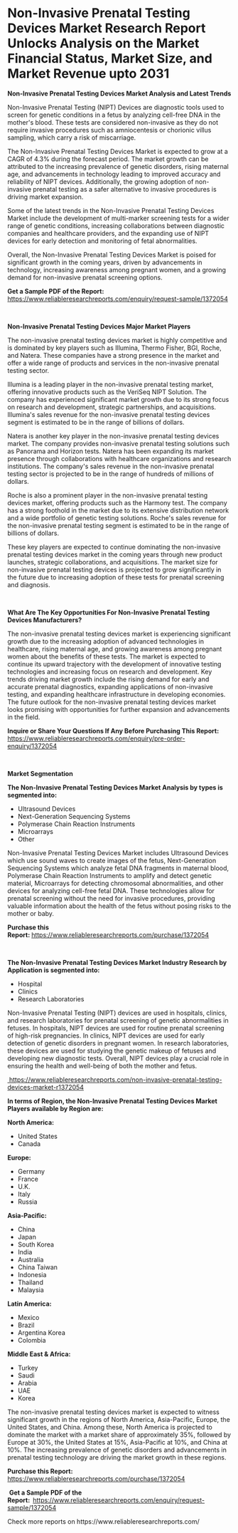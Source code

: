<p><h1>Non-Invasive Prenatal Testing Devices Market Research Report Unlocks Analysis on the Market Financial Status, Market Size, and Market Revenue upto 2031</h1></p><p><strong>Non-Invasive Prenatal Testing Devices Market Analysis and Latest Trends</strong></p>
<p><p>Non-Invasive Prenatal Testing (NIPT) Devices are diagnostic tools used to screen for genetic conditions in a fetus by analyzing cell-free DNA in the mother's blood. These tests are considered non-invasive as they do not require invasive procedures such as amniocentesis or chorionic villus sampling, which carry a risk of miscarriage.</p><p>The Non-Invasive Prenatal Testing Devices Market is expected to grow at a CAGR of 4.3% during the forecast period. The market growth can be attributed to the increasing prevalence of genetic disorders, rising maternal age, and advancements in technology leading to improved accuracy and reliability of NIPT devices. Additionally, the growing adoption of non-invasive prenatal testing as a safer alternative to invasive procedures is driving market expansion.</p><p>Some of the latest trends in the Non-Invasive Prenatal Testing Devices Market include the development of multi-marker screening tests for a wider range of genetic conditions, increasing collaborations between diagnostic companies and healthcare providers, and the expanding use of NIPT devices for early detection and monitoring of fetal abnormalities.</p><p>Overall, the Non-Invasive Prenatal Testing Devices Market is poised for significant growth in the coming years, driven by advancements in technology, increasing awareness among pregnant women, and a growing demand for non-invasive prenatal screening options.</p></p>
<p><strong>Get a Sample PDF of the Report:&nbsp;</strong> <a href="https://www.reliableresearchreports.com/enquiry/request-sample/1372054">https://www.reliableresearchreports.com/enquiry/request-sample/1372054</a></p>
<p>&nbsp;</p>
<p><strong>Non-Invasive Prenatal Testing Devices Major Market Players</strong></p>
<p><p>The non-invasive prenatal testing devices market is highly competitive and is dominated by key players such as Illumina, Thermo Fisher, BGI, Roche, and Natera. These companies have a strong presence in the market and offer a wide range of products and services in the non-invasive prenatal testing sector.</p><p>Illumina is a leading player in the non-invasive prenatal testing market, offering innovative products such as the VeriSeq NIPT Solution. The company has experienced significant market growth due to its strong focus on research and development, strategic partnerships, and acquisitions. Illumina's sales revenue for the non-invasive prenatal testing devices segment is estimated to be in the range of billions of dollars.</p><p>Natera is another key player in the non-invasive prenatal testing devices market. The company provides non-invasive prenatal testing solutions such as Panorama and Horizon tests. Natera has been expanding its market presence through collaborations with healthcare organizations and research institutions. The company's sales revenue in the non-invasive prenatal testing sector is projected to be in the range of hundreds of millions of dollars.</p><p>Roche is also a prominent player in the non-invasive prenatal testing devices market, offering products such as the Harmony test. The company has a strong foothold in the market due to its extensive distribution network and a wide portfolio of genetic testing solutions. Roche's sales revenue for the non-invasive prenatal testing segment is estimated to be in the range of billions of dollars.</p><p>These key players are expected to continue dominating the non-invasive prenatal testing devices market in the coming years through new product launches, strategic collaborations, and acquisitions. The market size for non-invasive prenatal testing devices is projected to grow significantly in the future due to increasing adoption of these tests for prenatal screening and diagnosis.</p></p>
<p>&nbsp;</p>
<p><strong>What Are The Key Opportunities For Non-Invasive Prenatal Testing Devices Manufacturers?</strong></p>
<p><p>The non-invasive prenatal testing devices market is experiencing significant growth due to the increasing adoption of advanced technologies in healthcare, rising maternal age, and growing awareness among pregnant women about the benefits of these tests. The market is expected to continue its upward trajectory with the development of innovative testing technologies and increasing focus on research and development. Key trends driving market growth include the rising demand for early and accurate prenatal diagnostics, expanding applications of non-invasive testing, and expanding healthcare infrastructure in developing economies. The future outlook for the non-invasive prenatal testing devices market looks promising with opportunities for further expansion and advancements in the field.</p></p>
<p><strong>Inquire or Share Your Questions If Any Before Purchasing This Report:</strong> <a href="https://www.reliableresearchreports.com/enquiry/pre-order-enquiry/1372054">https://www.reliableresearchreports.com/enquiry/pre-order-enquiry/1372054</a></p>
<p>&nbsp;</p>
<p><strong>Market Segmentation</strong></p>
<p><strong>The Non-Invasive Prenatal Testing Devices Market Analysis by types is segmented into:</strong></p>
<p><ul><li>Ultrasound Devices</li><li>Next-Generation Sequencing Systems</li><li>Polymerase Chain Reaction Instruments</li><li>Microarrays</li><li>Other</li></ul></p>
<p><p>Non-Invasive Prenatal Testing Devices Market includes Ultrasound Devices which use sound waves to create images of the fetus, Next-Generation Sequencing Systems which analyze fetal DNA fragments in maternal blood, Polymerase Chain Reaction Instruments to amplify and detect genetic material, Microarrays for detecting chromosomal abnormalities, and other devices for analyzing cell-free fetal DNA. These technologies allow for prenatal screening without the need for invasive procedures, providing valuable information about the health of the fetus without posing risks to the mother or baby.</p></p>
<p><strong>Purchase this Report:&nbsp;</strong><a href="https://www.reliableresearchreports.com/purchase/1372054">https://www.reliableresearchreports.com/purchase/1372054</a></p>
<p>&nbsp;</p>
<p><strong>The Non-Invasive Prenatal Testing Devices Market Industry Research by Application is segmented into:</strong></p>
<p><ul><li>Hospital</li><li>Clinics</li><li>Research Laboratories</li></ul></p>
<p><p>Non-Invasive Prenatal Testing (NIPT) devices are used in hospitals, clinics, and research laboratories for prenatal screening of genetic abnormalities in fetuses. In hospitals, NIPT devices are used for routine prenatal screening of high-risk pregnancies. In clinics, NIPT devices are used for early detection of genetic disorders in pregnant women. In research laboratories, these devices are used for studying the genetic makeup of fetuses and developing new diagnostic tests. Overall, NIPT devices play a crucial role in ensuring the health and well-being of both the mother and fetus.</p></p>
<p><a href="https://www.reliableresearchreports.com/non-invasive-prenatal-testing-devices-market-r1372054">&nbsp;https://www.reliableresearchreports.com/non-invasive-prenatal-testing-devices-market-r1372054</a></p>
<p><strong>In terms of Region, the Non-Invasive Prenatal Testing Devices Market Players available by Region are:</strong></p>
<p>
    <p> <strong> North America: </strong>
        <ul>
            <li>United States</li>
            <li>Canada</li>
        </ul>
        </p> 
    <p> <strong> Europe: </strong>
        <ul>
            <li>Germany</li>
            <li>France</li>
            <li>U.K.</li>
            <li>Italy</li>
            <li>Russia</li>
        </ul>
        </p> 
    <p> <strong> Asia-Pacific: </strong>
        <ul>
            <li>China</li>
            <li>Japan</li>
            <li>South Korea</li>
            <li>India</li>
            <li>Australia</li>
            <li>China Taiwan</li>
            <li>Indonesia</li>
            <li>Thailand</li>
            <li>Malaysia</li>
        </ul>
        </p> 
    <p> <strong> Latin America: </strong>
        <ul>
            <li>Mexico</li>
            <li>Brazil</li>
            <li>Argentina Korea</li>
            <li>Colombia</li>
        </ul>
        </p> 
    <p> <strong> Middle East & Africa: </strong>
        <ul>
            <li>Turkey</li>
            <li>Saudi</li>
            <li>Arabia</li>
            <li>UAE</li>
            <li>Korea</li>
        </ul>
    </p>
    </p>
<p><p>The non-invasive prenatal testing devices market is expected to witness significant growth in the regions of North America, Asia-Pacific, Europe, the United States, and China. Among these, North America is projected to dominate the market with a market share of approximately 35%, followed by Europe at 30%, the United States at 15%, Asia-Pacific at 10%, and China at 10%. The increasing prevalence of genetic disorders and advancements in prenatal testing technology are driving the market growth in these regions.</p></p>
<p><strong>Purchase this Report: </strong><a href="https://www.reliableresearchreports.com/purchase/1372054">https://www.reliableresearchreports.com/purchase/1372054</a></p>
<p>&nbsp;<strong>Get a Sample PDF of the Report:&nbsp;&nbsp;</strong><a href="https://www.reliableresearchreports.com/enquiry/request-sample/1372054">https://www.reliableresearchreports.com/enquiry/request-sample/1372054</a></p>
<p><strong></strong></p>
<p>Check more reports on https://www.reliableresearchreports.com/</p>